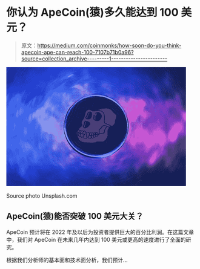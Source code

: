 # 你认为 ApeCoin(猿)多久能达到 100 美元？

> 原文：<https://medium.com/coinmonks/how-soon-do-you-think-apecoin-ape-can-reach-100-7107b71b0a96?source=collection_archive---------1----------------------->

![](img/9de25b8b00514becf151a1a39277162c.png)

Source photo Unsplash.com

## ApeCoin(猿)能否突破 100 美元大关？

ApeCoin 预计将在 2022 年及以后为投资者提供巨大的百分比利润。在这篇文章中，我们对 ApeCoin 在未来几年内达到 100 美元或更高的速度进行了全面的研究。

根据我们分析师的基本面和技术面分析，我们预计…